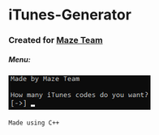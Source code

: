 # iTunes-Generator
### Created for [Maze Team](https://discord.gg/mxz4JNBEPp)
##### Menu:
![menu](https://github.com/tymus123/iTunes-Generator/blob/main/menu.png)

```
Made using C++
```
